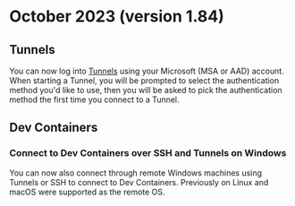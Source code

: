 # October 2023 (version 1.84)

## Tunnels

You can now log into [Tunnels](https://code.visualstudio.com/docs/remote/tunnels) using your Microsoft (MSA or AAD) account. When starting a Tunnel, you will be prompted to select the authentication method you'd like to use, then you will be asked to pick the authentication method the first time you connect to a Tunnel.

## Dev Containers

### Connect to Dev Containers over SSH and Tunnels on Windows

You can now also connect through remote Windows machines using Tunnels or SSH to connect to Dev Containers. Previously on Linux and macOS were supported as the remote OS.
